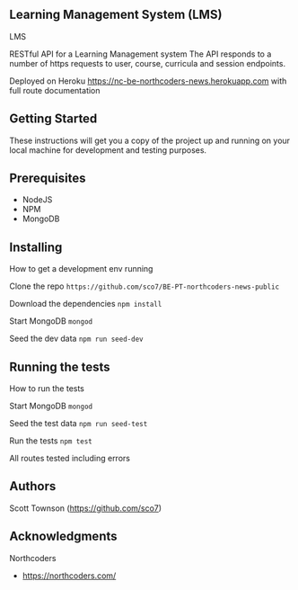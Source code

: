 ## Learning Management System (LMS)

LMS

 RESTful API for a Learning Management system  The API responds to a number of https requests to user, course, curricula and session endpoints.  

Deployed on Heroku https://nc-be-northcoders-news.herokuapp.com with full route documentation

## Getting Started

These instructions will get you a copy of the project up and running on your local machine for development and testing purposes.

## Prerequisites

* NodeJS
* NPM
* MongoDB

## Installing

How to get a development env running

Clone the repo
```https://github.com/sco7/BE-PT-northcoders-news-public```

Download the dependencies
```npm install```

Start MongoDB
```mongod```

Seed the dev data
```npm run seed-dev```

## Running the tests

How to run the tests

Start MongoDB
```mongod```

Seed the test data
```npm run seed-test```

Run the tests
```npm test```

All routes tested including errors

## Authors

Scott Townson (https://github.com/sco7)

## Acknowledgments

Northcoders
* https://northcoders.com/